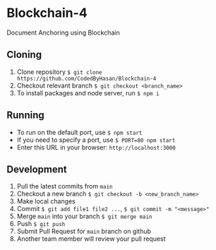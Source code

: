 # Blockchain-4
 Document Anchoring using Blockchain

## Cloning
 1. Clone repository `$ git clone https://github.com/CodedByHasan/Blockchain-4`
 2. Checkout relevant branch `$ git checkout <branch_name>`
 3. To install packages and node server, run `$ npm i`

## Running
 - To run on the default port, use `$ npm start`
 - If you need to specify a port, use `$ PORT=80 npm start`
 - Enter this URL in your browser: `http://localhost:3000`

## Development
 1. Pull the latest commits from `main`
 2. Checkout a new branch `$ git checkout -b <new_branch_name>`
 3. Make local changes
 4. Commit `$ git add file1 file2 ...`, `$ git commit -m "<message>"`
 5. Merge `main` into your branch `$ git merge main`
 6. Push `$ git push`
 7. Submit Pull Request for `main` branch on github
 8. Another team member will review your pull request
